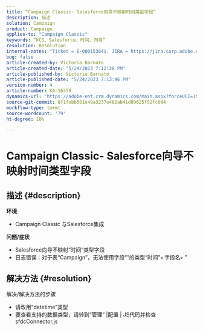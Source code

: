 ```yaml
---
title: “Campaign Classic- Salesforce向导不映射时间类型字段”
description: 描述
solution: Campaign
product: Campaign
applies-to: "Campaign Classic"
keywords: “KCS、Salesforce、时间、向导”
resolution: Resolution
internal-notes: "Ticket = E-000153641, JIRA = https://jira.corp.adobe.com/browse/NEO-27340"
bug: false
article-created-by: Victoria Barnato
article-created-date: "5/24/2023 7:12:38 PM"
article-published-by: Victoria Barnato
article-published-date: "5/24/2023 7:13:46 PM"
version-number: 4
article-number: KA-16359
dynamics-url: "https://adobe-ent.crm.dynamics.com/main.aspx?forceUCI=1&pagetype=entityrecord&etn=knowledgearticle&id=a238fbef-66fa-ed11-8849-6045bd006b3d"
source-git-commit: 8f1febb501e49a3237e462ab41d89625f92fc0d4
workflow-type: tm+mt
source-wordcount: '79'
ht-degree: 10%

---
```


# Campaign Classic- Salesforce向导不映射时间类型字段

## 描述 {#description}

<b>环境</b>
- Campaign Classic 与Salesforce集成

<b>问题/症状</b>
- Salesforce向导不映射“时间”类型字段
- 日志错误：对于表“Campaign”，无法使用字段“”的类型“时间”`<` 字段名`>` ”



## 解决方法 {#resolution}

解决/解决方法的步骤
- 请改用“datetime”类型
- 要查看支持的数据类型，请转到“管理” |配置 | JS代码并检查sfdcConnector.js





